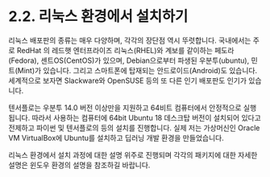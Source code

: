 # 2.2.	리눅스 환경에서 설치하기

  
리눅스 배포판의 종류는 매우 다양하며, 각각의 장단점 역시 뚜렷합니다. 국내에서는 주로 RedHat 의 레드햇 엔터프라이즈 리눅스\(RHEL\)와 계보를 같이하는 페도라\(Fedora\), 센트OS\(CentOS\)가 있으며, Debian으로부터 파생된 우분투\(ubuntu\), 민트\(Mint\)가 있습니다. 그리고 스마트폰에 탑재되는 안드로이드\(Android\)도 있습니다. 세계적으로 보자면 Slackware와 OpenSUSE 등의 또 다른 인기 배포판도 인기가 있습니다.

텐서플로는 우분투 14.0 버전 이상만을 지원하고 64비트 컴퓨터에서 안정적으로 실행됩니다. 따라서 사용하는 컴퓨터에 64bit Ubuntu 18 데스크탑 버전이 설치되어 있다고 전제하고 파이썬 및 텐서플로의 등의 설치를 진행합니다. 실제 저는 가상머신인 Oracle VM VirtualBox에 Ubuntu를 설치하고 딥러닝 개발 환경을 만들었습니다.

리눅스 환경에서 설치 과정에 대한 설명 위주로 진행되며 각각의 패키지에 대한 자세한 설명은 윈도우 환경의 설명을 참조하길 바랍니다.

